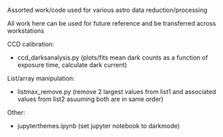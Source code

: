 Assorted work/code used for various astro data reduction/processing

All work here can be used for future reference and be transferred across workstations

CCD calibration:
- ccd_darksanalysis.py (plots/fits mean dark counts as a function of exposure time, calculate dark current)

List/array manipulation:
- listmax_remove.py (remove 2 largest values from list1 and associated values from list2 asuuming both are in same order)

Other:
- jupyterthemes.ipynb (set jupyter notebook to darkmode)
